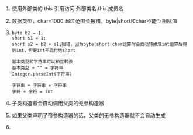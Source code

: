1. 使用外部类的 this 引用访问 外部类名.this.成员名
2. 数据类型，char=1000 超过范围会报错，byte|short和char不能互相赋值
3. ```
   byte b2 = 1;
   short s1 = 1;
   short s2 = b2 + s1;报错，因为byte|short|char运算时会自动转换成int运算后得到int，但是int不能付给short
   
   基本类型和字符串可以相互转换
   基本类型 + "" = 字符串
   Integer.parseInt(字符串)
   
   字符串 + 字符串 = 字符串
   字符 + 字符 = int
   ```

4. 子类构造器会自动调用父类的无参构造器
5. 如果父类声明了带参构造器的话，父类的无参构造器就不会自动生成
6. 
